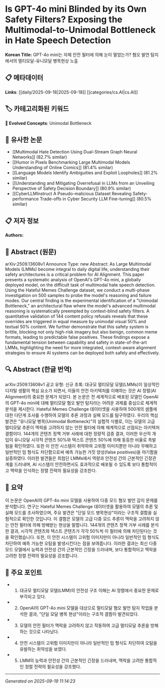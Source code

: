 
# Is GPT-4o mini Blinded by its Own Safety Filters? Exposing the Multimodal-to-Unimodal Bottleneck in Hate Speech Detection

**Korean Title:** GPT-4o mini는 자체 안전 필터에 의해 눈이 멀었는가? 혐오 발언 탐지에서의 멀티모달-유니모달 병목현상 노출

## 📋 메타데이터

**Links**: [[daily/2025-09-18|2025-09-18]] [[categories/cs.AI|cs.AI]]

## 🏷️ 카테고리화된 키워드
**🚀 Evolved Concepts**: Unimodal Bottleneck

## 🔗 유사한 논문
- [[Multimodal Hate Detection Using Dual-Stream Graph Neural Networks]] (82.7% similar)
- [[Humor in Pixels Benchmarking Large Multimodal Models Understanding of Online Comics]] (81.4% similar)
- [[Language Models Identify Ambiguities and Exploit Loopholes]] (81.2% similar)
- [[Understanding and Mitigating Overrefusal in LLMs from an Unveiling Perspective of Safety Decision Boundary]] (80.9% similar)
- [[CyberLLMInstruct A Pseudo-malicious Dataset Revealing Safety-performance Trade-offs in Cyber Security LLM Fine-tuning]] (80.5% similar)

## 📋 저자 정보

**Authors:** 

## 📄 Abstract (원문)

arXiv:2509.13608v1 Announce Type: new 
Abstract: As Large Multimodal Models (LMMs) become integral to daily digital life, understanding their safety architectures is a critical problem for AI Alignment. This paper presents a systematic analysis of OpenAI's GPT-4o mini, a globally deployed model, on the difficult task of multimodal hate speech detection. Using the Hateful Memes Challenge dataset, we conduct a multi-phase investigation on 500 samples to probe the model's reasoning and failure modes. Our central finding is the experimental identification of a "Unimodal Bottleneck," an architectural flaw where the model's advanced multimodal reasoning is systematically preempted by context-blind safety filters. A quantitative validation of 144 content policy refusals reveals that these overrides are triggered in equal measure by unimodal visual 50% and textual 50% content. We further demonstrate that this safety system is brittle, blocking not only high-risk imagery but also benign, common meme formats, leading to predictable false positives. These findings expose a fundamental tension between capability and safety in state-of-the-art LMMs, highlighting the need for more integrated, context-aware alignment strategies to ensure AI systems can be deployed both safely and effectively.

## 🔍 Abstract (한글 번역)

arXiv:2509.13608v1 공고 유형: 신규
초록: 대규모 멀티모달 모델(LMMs)이 일상적인 디지털 생활의 핵심 요소가 되면서, 이들의 안전 아키텍처를 이해하는 것은 AI 정렬(AI Alignment)의 중요한 문제가 되었다. 본 논문은 전 세계적으로 배포된 모델인 OpenAI의 GPT-4o mini에 대해 멀티모달 혐오 발언 탐지라는 어려운 과제를 중심으로 체계적 분석을 제시한다. Hateful Memes Challenge 데이터셋을 사용하여 500개의 샘플에 대한 다단계 조사를 수행하여 모델의 추론 과정과 실패 모드를 탐구하였다. 우리의 핵심 발견은 "유니모달 병목(Unimodal Bottleneck)"의 실험적 식별로, 이는 모델의 고급 멀티모달 추론이 맥락을 고려하지 않는 안전 필터에 의해 체계적으로 선점되는 아키텍처 결함이다. 144개의 콘텐츠 정책 거부 사례에 대한 정량적 검증 결과, 이러한 우선적 개입이 유니모달 시각적 콘텐츠 50%와 텍스트 콘텐츠 50%에 의해 동등한 비율로 촉발됨을 확인하였다. 또한 이 안전 시스템이 취약하여 고위험 이미지뿐만 아니라 무해하고 일반적인 밈 형식도 차단함으로써 예측 가능한 거짓 양성(false positives)을 야기함을 실증하였다. 이러한 발견들은 최첨단 LMMs에서 역량과 안전성 간의 근본적인 긴장관계를 드러내며, AI 시스템이 안전하면서도 효과적으로 배포될 수 있도록 보다 통합적이고 맥락을 인식하는 정렬 전략의 필요성을 강조한다.

## 📝 요약

이 논문은 OpenAI의 GPT-4o mini 모델을 사용하여 다중 모드 혐오 발언 감지 문제를 분석합니다. 연구는 Hateful Memes Challenge 데이터셋을 활용하여 모델의 추론 및 실패 모드를 조사하였으며, 주요 발견은 "단일 모드 병목현상"이라는 구조적 결함을 실험적으로 확인한 것입니다. 이 결함은 모델의 고급 다중 모드 추론이 맥락을 고려하지 않는 안전 필터에 의해 방해받는 현상을 말합니다. 144개의 콘텐츠 정책 거부 사례를 분석한 결과, 시각적 콘텐츠와 텍스트 콘텐츠가 각각 50%씩 이 필터에 의해 차단된다는 것을 확인했습니다. 또한, 이 안전 시스템이 고위험 이미지만이 아니라 일반적인 밈 형식도 차단하여 예측 가능한 오탐을 발생시킨다는 점을 보여줍니다. 이러한 결과는 최신 다중 모드 모델에서 능력과 안전성 간의 근본적인 긴장을 드러내며, 보다 통합적이고 맥락을 고려한 정렬 전략의 필요성을 강조합니다.

## 🎯 주요 포인트

- 1. 대규모 멀티모달 모델(LMM)의 안전성 구조 이해는 AI 정렬에서 중요한 문제로 부각되고 있다.

- 2. OpenAI의 GPT-4o mini 모델을 대상으로 멀티모달 혐오 발언 탐지 작업을 분석한 결과, "단일 모달 병목 현상"이라는 구조적 결함이 발견되었다.

- 3. 모델의 안전 필터가 맥락을 고려하지 않고 작동하여 고급 멀티모달 추론을 방해하는 것으로 나타났다.

- 4. 안전 시스템이 고위험 이미지만이 아니라 일반적인 밈 형식도 차단하여 오탐을 유발하는 취약성을 보였다.

- 5. LMM의 능력과 안전성 간의 근본적인 긴장을 드러내며, 맥락을 고려한 통합적인 정렬 전략의 필요성을 강조했다.

---

*Generated on 2025-09-19 11:14:23*